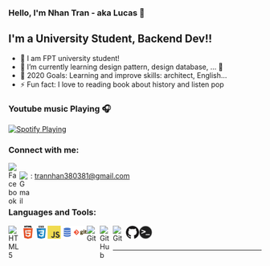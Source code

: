 ### Hello, I'm Nhan Tran - aka Lucas 👋

## I'm a University Student, Backend Dev!!

- 🔭 I am FPT university student! 
- 🌱 I’m currently learning design pattern, design database, ... 🤣
- 🥅 2020 Goals: Learning and improve skills: architect, English... 
- ⚡ Fun fact: I love to reading book about history and listen pop

### Youtube music Playing 🎧

[<img src="https://i.ytimg.com/vi/UWlihMf1lpo/hqdefault.jpg?sqp=-oaymwEjCPYBEIoBSFryq4qpAxUIARUAAAAAGAElAADIQj0AgKJDeAE=&rs=AOn4CLCWYnwZHoZbUPSbBzmiy3Ho9-OffQ" alt="Spotify Playing" width="350" />](https://www.youtube.com/watch?v=UWlihMf1lpo&list=RDUWlihMf1lpo&start_radio=1)

### Connect with me:

[<img align="left" alt="Facebook" width="22px" src="https://cdn.jsdelivr.net/npm/simple-icons@3.13.0/icons/facebook.svg" />]() <br>
[<img align="left" alt="Gmail" width="22px" src="https://cdn.jsdelivr.net/npm/simple-icons@3.13.0/icons/gmail.svg" />](mailto:trannhan380381@gmail.com): trannhan380381@gmail.com <br>


<br />

### Languages and Tools:

[<img align="left" alt="HTML5" width="26px" src="https://codelearn.io/Upload/Blog/nhung-loi-thuong-gap-khi-lap-trinh-java-63725972059.7478.jpg" />]()
[<img align="left" alt="HTML5" width="26px" src="https://raw.githubusercontent.com/github/explore/80688e429a7d4ef2fca1e82350fe8e3517d3494d/topics/html/html.png" />]()
[<img align="left" alt="CSS3" width="26px" src="https://raw.githubusercontent.com/github/explore/80688e429a7d4ef2fca1e82350fe8e3517d3494d/topics/css/css.png" />]()
[<img align="left" alt="JavaScript" width="26px" src="https://raw.githubusercontent.com/github/explore/80688e429a7d4ef2fca1e82350fe8e3517d3494d/topics/javascript/javascript.png" />]()
[<img align="left" alt="SQL" width="26px" src="https://raw.githubusercontent.com/github/explore/80688e429a7d4ef2fca1e82350fe8e3517d3494d/topics/sql/sql.png" />]()
[<img align="left" alt="Git" width="26px" src="https://raw.githubusercontent.com/github/explore/80688e429a7d4ef2fca1e82350fe8e3517d3494d/topics/git/git.png" />]()
[<img align="left" alt="Git" width="26px" src="https://upload.wikimedia.org/wikipedia/commons/thumb/d/d5/IntelliJ_IDEA_Logo.svg/1024px-IntelliJ_IDEA_Logo.svg.png" />]()
[<img align="left" alt="GitHub" width="26px" src="https://resources.jetbrains.com/storage/products/datagrip/img/meta/datagrip_logo_300x300.png" />]()
[<img align="left" alt="Git" width="26px" src="https://seeklogo.com/images/W/webstorm-logo-691E749F21-seeklogo.com.png" />]()
[<img align="left" alt="GitHub" width="26px" src="https://raw.githubusercontent.com/github/explore/78df643247d429f6cc873026c0622819ad797942/topics/github/github.png" />]()
[<img align="left" alt="Terminal" width="26px" src="https://raw.githubusercontent.com/github/explore/80688e429a7d4ef2fca1e82350fe8e3517d3494d/topics/terminal/terminal.png" />]()

<br />
<br />

---

